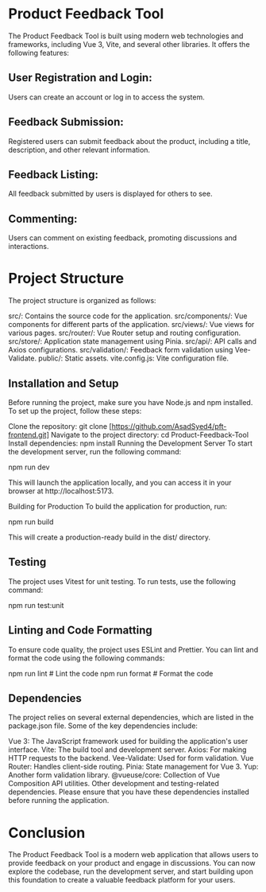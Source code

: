 # Product Feedback Tool
The Product Feedback Tool is built using modern web technologies and frameworks, including Vue 3, Vite, and several other libraries. It offers the following features:

## User Registration and Login: 
Users can create an account or log in to access the system.

## Feedback Submission: 
Registered users can submit feedback about the product, including a title, description, and other relevant information.

## Feedback Listing: 
All feedback submitted by users is displayed for others to see.

## Commenting: 
Users can comment on existing feedback, promoting discussions and interactions.

# Project Structure
The project structure is organized as follows:

src/: Contains the source code for the application.
src/components/: Vue components for different parts of the application.
src/views/: Vue views for various pages.
src/router/: Vue Router setup and routing configuration.
src/store/: Application state management using Pinia.
src/api/: API calls and Axios configurations.
src/validation/: Feedback form validation using Vee-Validate.
public/: Static assets.
vite.config.js: Vite configuration file.

## Installation and Setup
Before running the project, make sure you have Node.js and npm installed. To set up the project, follow these steps:

Clone the repository: git clone [https://github.com/AsadSyed4/pft-frontend.git]
Navigate to the project directory: cd Product-Feedback-Tool
Install dependencies: npm install
Running the Development Server
To start the development server, run the following command:

npm run dev

This will launch the application locally, and you can access it in your browser at http://localhost:5173.

Building for Production
To build the application for production, run:

npm run build

This will create a production-ready build in the dist/ directory.

## Testing
The project uses Vitest for unit testing. To run tests, use the following command:

npm run test:unit

## Linting and Code Formatting
To ensure code quality, the project uses ESLint and Prettier. You can lint and format the code using the following commands:

npm run lint       # Lint the code
npm run format     # Format the code

## Dependencies
The project relies on several external dependencies, which are listed in the package.json file. Some of the key dependencies include:

Vue 3: The JavaScript framework used for building the application's user interface.
Vite: The build tool and development server.
Axios: For making HTTP requests to the backend.
Vee-Validate: Used for form validation.
Vue Router: Handles client-side routing.
Pinia: State management for Vue 3.
Yup: Another form validation library.
@vueuse/core: Collection of Vue Composition API utilities.
Other development and testing-related dependencies.
Please ensure that you have these dependencies installed before running the application.

# Conclusion
The Product Feedback Tool is a modern web application that allows users to provide feedback on your product and engage in discussions. You can now explore the codebase, run the development server, and start building upon this foundation to create a valuable feedback platform for your users.
